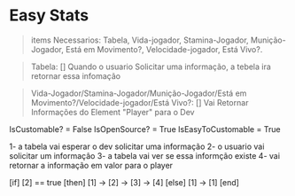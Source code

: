 # Easy Stats

> items Necessarios:
> Tabela, Vida-jogador, Stamina-Jogador, Munição-Jogador, Está em Movimento?, Velocidade-jogador, Está Vivo?.

> Tabela: []
> Quando o usuario Solicitar uma informação, a tebela ira retornar essa infomação 

>Vida-Jogador/Stamina-Jogador/Munição-Jogador/Está em Movimento?/Velocidade-jogador/Está Vivo?: []
>Vai Retornar Informações do Element "Player" para o Dev

IsCustomable? = False
IsOpenSource? = True
IsEasyToCustomable = True

1- a tabela vai esperar o dev solicitar uma informação
2- o usuario vai solicitar um informaçâo
3- a tabela vai ver se essa informção existe
4- vai retornar a informação em valor para o player

[if] [2] == true [then]
    [1] -> [2] -> [3] -> [4]
[else]
    [1] -> [1]
[end]